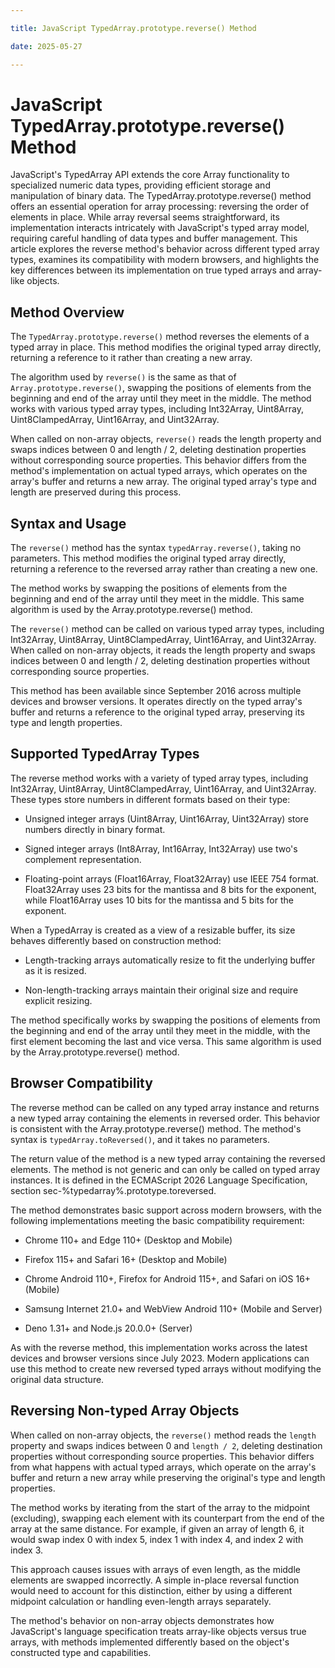 ```yaml
---

title: JavaScript TypedArray.prototype.reverse() Method

date: 2025-05-27

---
```



# JavaScript TypedArray.prototype.reverse() Method

JavaScript's TypedArray API extends the core Array functionality to specialized numeric data types, providing efficient storage and manipulation of binary data. The TypedArray.prototype.reverse() method offers an essential operation for array processing: reversing the order of elements in place. While array reversal seems straightforward, its implementation interacts intricately with JavaScript's typed array model, requiring careful handling of data types and buffer management. This article explores the reverse method's behavior across different typed array types, examines its compatibility with modern browsers, and highlights the key differences between its implementation on true typed arrays and array-like objects.


## Method Overview

The `TypedArray.prototype.reverse()` method reverses the elements of a typed array in place. This method modifies the original typed array directly, returning a reference to it rather than creating a new array.

The algorithm used by `reverse()` is the same as that of `Array.prototype.reverse()`, swapping the positions of elements from the beginning and end of the array until they meet in the middle. The method works with various typed array types, including Int32Array, Uint8Array, Uint8ClampedArray, Uint16Array, and Uint32Array.

When called on non-array objects, `reverse()` reads the length property and swaps indices between 0 and length / 2, deleting destination properties without corresponding source properties. This behavior differs from the method's implementation on actual typed arrays, which operates on the array's buffer and returns a new array. The original typed array's type and length are preserved during this process.


## Syntax and Usage

The `reverse()` method has the syntax `typedArray.reverse()`, taking no parameters. This method modifies the original typed array directly, returning a reference to the reversed array rather than creating a new one.

The method works by swapping the positions of elements from the beginning and end of the array until they meet in the middle. This same algorithm is used by the Array.prototype.reverse() method.

The `reverse()` method can be called on various typed array types, including Int32Array, Uint8Array, Uint8ClampedArray, Uint16Array, and Uint32Array. When called on non-array objects, it reads the length property and swaps indices between 0 and length / 2, deleting destination properties without corresponding source properties.

This method has been available since September 2016 across multiple devices and browser versions. It operates directly on the typed array's buffer and returns a reference to the original typed array, preserving its type and length properties.


## Supported TypedArray Types

The reverse method works with a variety of typed array types, including Int32Array, Uint8Array, Uint8ClampedArray, Uint16Array, and Uint32Array. These types store numbers in different formats based on their type:

- Unsigned integer arrays (Uint8Array, Uint16Array, Uint32Array) store numbers directly in binary format.

- Signed integer arrays (Int8Array, Int16Array, Int32Array) use two's complement representation.

- Floating-point arrays (Float16Array, Float32Array) use IEEE 754 format. Float32Array uses 23 bits for the mantissa and 8 bits for the exponent, while Float16Array uses 10 bits for the mantissa and 5 bits for the exponent.

When a TypedArray is created as a view of a resizable buffer, its size behaves differently based on construction method:

- Length-tracking arrays automatically resize to fit the underlying buffer as it is resized.

- Non-length-tracking arrays maintain their original size and require explicit resizing.

The method specifically works by swapping the positions of elements from the beginning and end of the array until they meet in the middle, with the first element becoming the last and vice versa. This same algorithm is used by the Array.prototype.reverse() method.


## Browser Compatibility

The reverse method can be called on any typed array instance and returns a new typed array containing the elements in reversed order. This behavior is consistent with the Array.prototype.reverse() method. The method's syntax is `typedArray.toReversed()`, and it takes no parameters.

The return value of the method is a new typed array containing the reversed elements. The method is not generic and can only be called on typed array instances. It is defined in the ECMAScript 2026 Language Specification, section sec-%typedarray%.prototype.toreversed.

The method demonstrates basic support across modern browsers, with the following implementations meeting the basic compatibility requirement:

- Chrome 110+ and Edge 110+ (Desktop and Mobile)

- Firefox 115+ and Safari 16+ (Desktop and Mobile)

- Chrome Android 110+, Firefox for Android 115+, and Safari on iOS 16+ (Mobile)

- Samsung Internet 21.0+ and WebView Android 110+ (Mobile and Server)

- Deno 1.31+ and Node.js 20.0.0+ (Server)

As with the reverse method, this implementation works across the latest devices and browser versions since July 2023. Modern applications can use this method to create new reversed typed arrays without modifying the original data structure.


## Reversing Non-typed Array Objects

When called on non-array objects, the `reverse()` method reads the `length` property and swaps indices between 0 and `length / 2`, deleting destination properties without corresponding source properties. This behavior differs from what happens with actual typed arrays, which operate on the array's buffer and return a new array while preserving the original's type and length properties.

The method works by iterating from the start of the array to the midpoint (excluding), swapping each element with its counterpart from the end of the array at the same distance. For example, if given an array of length 6, it would swap index 0 with index 5, index 1 with index 4, and index 2 with index 3.

This approach causes issues with arrays of even length, as the middle elements are swapped incorrectly. A simple in-place reversal function would need to account for this distinction, either by using a different midpoint calculation or handling even-length arrays separately.

The method's behavior on non-array objects demonstrates how JavaScript's language specification treats array-like objects versus true arrays, with methods implemented differently based on the object's constructed type and capabilities.

